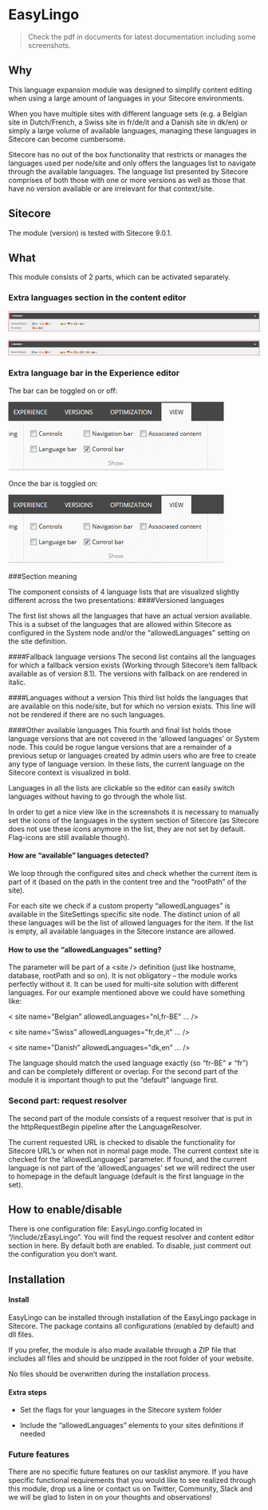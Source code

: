 # EasyLingo

> Check the pdf in documents for latest documentation including some screenshots.

## Why

This language expansion module was designed to simplify content editing
when using a large amount of languages in your Sitecore environments.

When you have multiple sites with different language sets (e.g. a
Belgian site in Dutch/French, a Swiss site in fr/de/it and a Danish site
in dk/en) or simply a large volume of available languages, managing
these languages in Sitecore can become cumbersome.

Sitecore has no out of the box functionality that restricts or manages
the languages used per node/site and only offers the languages list to
navigate through the available languages. The language list presented by
Sitecore comprises of both those with one or more versions as well as
those that have no version available or are irrelevant for that
context/site.

## Sitecore

The module (version) is tested with Sitecore 9.0.1. 

## What

This module consists of 2 parts, which can be activated separately. 

### Extra languages section in the content editor
![](https://raw.githubusercontent.com/Gatogordo/EasyLingo/master/images/easylingo-ce-1.jpg)

![](https://raw.githubusercontent.com/Gatogordo/EasyLingo/master/images/easylingo-ce-2.jpg)

### Extra language bar in the Experience editor
The bar can be toggled on or off:

![](https://raw.githubusercontent.com/Gatogordo/EasyLingo/master/images/easylingo-ee-1.png)

Once the bar is toggled on:

![](https://raw.githubusercontent.com/Gatogordo/EasyLingo/master/images/easylingo-ee-1.png)

###Section meaning

The component consists of 4 language lists that are visualized slightly different across the two presentations:
####Versioned languages

The first list shows all the languages that have an actual version available. This is a subset of the languages that are allowed within Sitecore as configured in the System node and/or the “allowedLanguages” setting on the site definition.

####Fallback language versions
The second list contains all the languages for which a fallback version exists (Working through Sitecore’s item fallback available as of version 8.1). The versions with fallback on are rendered in italic. 

####Languages without a version
This third list holds the languages that are available on this node/site, but for which no version exists. This line will not be rendered if there are no such languages. 

####Other available languages
This fourth and final list holds those language versions that are not covered in the ‘allowed languages’ or System node. This could be rogue langue versions that are a remainder of a previous setup or languages created by admin users who are free to create any type of language version.
In these lists, the current language on the Sitecore context is visualized in bold.


Languages in all the lists are clickable
so the editor can easily switch languages without having to go through
the whole list.

In order to get a nice view like in the screenshots it is necessary to
manually set the icons of the languages in the system section of
Sitecore (as Sitecore does not use these icons anymore in the list, they
are not set by default. Flag-icons are still available though).

#### How are “available” languages detected?

We loop through the configured sites and check whether the current item
is part of it (based on the path in the content tree and the “rootPath”
of the site).

For each site we check if a custom property “allowedLanguages” is
available in the SiteSettings specific site node. The distinct union of
all these languages will be the list of allowed languages for the item.
If the list is empty, all available languages in the Sitecore instance
are allowed.

#### How to use the “allowedLanguages” setting?

The parameter will be part of a &lt;site /&gt; definition (just like
hostname, database, rootPath and so on). It is not obligatory – the
module works perfectly without it. It can be used for multi-site
solution with different languages. For our example mentioned above we
could have something like:

&lt; site name=”Belgian” allowedLanguages="nl,fr-BE" … /&gt;

&lt; site name=”Swiss” allowedLanguages="fr,de,it" … /&gt;

&lt; site name=”Danish” allowedLanguages="dk,en" … /&gt;

The language should match the used language exactly (so “fr-BE” ≠ “fr”)
and can be completely different or overlap. For the second part of the
module it is important though to put the “default” language first.

### Second part: request resolver

The second part of the module consists of a request resolver that is put
in the httpRequestBegin pipeline after the LanguageResolver.

The current requested URL is checked to disable the functionality for
Sitecore URL’s or when not in normal page mode. The current context site
is checked for the ‘allowedLanguages’ parameter. If found, and the
current language is not part of the ‘allowedLanguages’ set we will
redirect the user to homepage in the default language (default is the
first language in the set).

## How to enable/disable

There is one configuration file: EasyLingo.config located in
“/include/zEasyLingo”. You will find the request resolver and content
editor section in here. By default both are enabled. To disable, just
comment out the configuration you don’t want.

## Installation

#### Install

EasyLingo can be installed through installation of the EasyLingo package
in Sitecore. The package contains all configurations (enabled by
default) and dll files.

If you prefer, the module is also made available through a ZIP file that
includes all files and should be unzipped in the root folder of your
website.

No files should be overwritten during the installation process.

#### Extra steps

-   Set the flags for your languages in the Sitecore system folder

-   Include the “allowedLanguages” elements to your sites definitions if
    needed

### Future features

There are no specific future features on our tasklist anymore.
If you have specific functional requirements that you would like to see realized through this module, drop us a line or contact us on Twitter, Community, Slack and we will be glad to listen in on your thoughts and observations!

